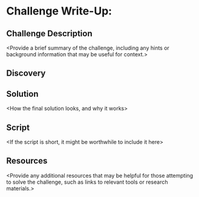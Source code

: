 # Challenge Write-Up: <name>

## Challenge Description
<Provide a brief summary of the challenge, including any hints or background information that may be useful for context.>

## Discovery
<Provide a step-by-step walkthrough of the steps you took to discover the final solution. Show your failures.>

## Solution
<How the final solution looks, and why it works>

## Script
<If the script is short, it might be worthwhile to include it here>

## Resources
<Provide any additional resources that may be helpful for those attempting to solve the challenge, such as links to relevant tools or research materials.>